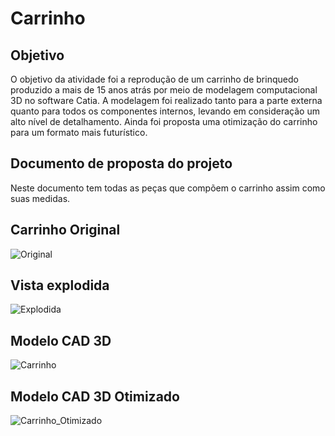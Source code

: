 # Carrinho

## Objetivo

O objetivo da atividade foi a reprodução de um carrinho de brinquedo produzido a mais de 15 anos atrás por meio de modelagem computacional 3D no software Catia. A modelagem foi realizado tanto para a parte externa quanto para todos os componentes internos, levando em consideração um alto nível de detalhamento. Ainda foi proposta uma otimização do carrinho para um formato mais futurístico.

## Documento de proposta do projeto

Neste documento tem todas as peças que compõem o carrinho assim como suas medidas.

## Carrinho Original

![Original](https://user-images.githubusercontent.com/48416936/122618013-c62b5380-d063-11eb-8f71-f4434a3ff93e.png)

## Vista explodida

![Explodida](https://user-images.githubusercontent.com/48416936/122618132-ff63c380-d063-11eb-8dc3-472a994ae609.png)

## Modelo CAD 3D

![Carrinho](https://user-images.githubusercontent.com/48416936/122617821-587f2780-d063-11eb-857b-9e5fd56ef5f1.png)

## Modelo CAD 3D Otimizado

![Carrinho_Otimizado](https://user-images.githubusercontent.com/48416936/122617961-a72cc180-d063-11eb-94c9-90cb76eb05cf.png)
